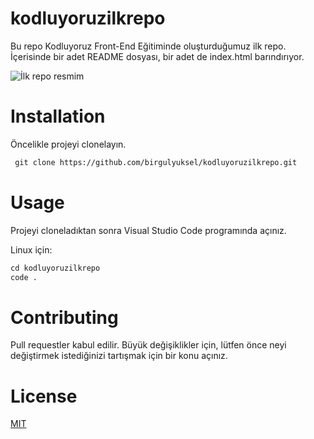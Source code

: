 # kodluyoruzilkrepo
Bu repo Kodluyoruz Front-End Eğitiminde oluşturduğumuz ilk repo. İçerisinde bir adet README dosyası, bir adet de index.html barındırıyor.

![İlk repo resmim](https://imgyukle.com/f/2022/08/20/nrvlQS.png)

# Installation
Öncelikle projeyi clonelayın.
```html
 git clone https://github.com/birgulyuksel/kodluyoruzilkrepo.git
```
# Usage
Projeyi cloneladıktan sonra Visual Studio Code programında açınız.

Linux için:
```html
cd kodluyoruzilkrepo
code .
```
# Contributing
Pull requestler kabul edilir. Büyük değişiklikler için, lütfen önce neyi değiştirmek istediğinizi tartışmak için bir konu açınız.

# License
[MIT](https://choosealicense.com/licenses/mit/)